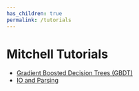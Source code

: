 ```yaml
---
has_children: true
permalink: /tutorials
---
```

# Mitchell Tutorials

* [Gradient Boosted Decision Trees (GBDT)](tutorial-gbdt.md)
* [IO and Parsing](tutorial-io-parsing.md)
